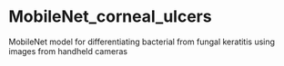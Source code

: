 # MobileNet_corneal_ulcers
MobileNet model for differentiating bacterial from fungal keratitis using images from handheld cameras
